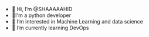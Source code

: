 - 👋 Hi, I’m @SHAAAAAHID
- 🐍I'm a python developer 
- 👀 I’m interested in Machine Learning and data science 
- 🌱 I’m currently learning DevOps

<!---
SHAAAAAHID/SHAAAAAHID is a ✨ special ✨ repository because its `README.md` (this file) appears on your GitHub profile.
You can click the Preview link to take a look at your changes.
--->
